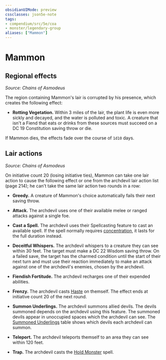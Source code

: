 ```yaml
---
obsidianUIMode: preview
cssclasses: json5e-note
tags:
- compendium/src/5e/coa
- monster/legendary-group
aliases: ["Mammon"]
---
```

# Mammon

## Regional effects
_Source: Chains of Asmodeus_

The region containing Mammon's lair is corrupted by his presence, which creates the following effect:

- **Rotting Vegetation.** Within 3 miles of the lair, the plant life is even more sickly and decayed, and the water is polluted and toxic. A creature that isn't a Fiend that eats or drinks from these sources must succeed on a DC 19 Constitution saving throw or die.  

If Mammon dies, the effects fade over the course of `1d10` days.

## Lair actions
_Source: Chains of Asmodeus_

On initiative count 20 (losing initiative ties), Mammon can take one lair action to cause the following effect or one from the archdevil lair action list (page 214); he can't take the same lair action two rounds in a row:

- **Greedy.** A creature of Mammon's choice automatically fails their next saving throw.  

- **Attack.** The archdevil uses one of their available melee or ranged attacks against a single foe.  
- **Cast a Spell.** The archdevil uses their Spellcasting feature to cast an available spell. If the spell normally requires [concentration](Mechanics/Rules/conditions.md#Concentration), it lasts for the full duration instead.  
- **Deceitful Whispers.** The archdevil whispers to a creature they can see within 30 feet. The target must make a DC 22 Wisdom saving throw. On a failed save, the target has the charmed condition until the start of their next turn and must use their reaction immediately to make an attack against one of the archdevil's enemies, chosen by the archdevil.  
- **Fiendish Fortitude.** The archdevil recharges one of their expended abilities.  
- **Frenzy.** The archdevil casts [Haste](Mechanics/spells/haste.md) on themself. The effect ends at initiative count 20 of the next round.  
- **Summon Underlings.** The archdevil summons allied devils. The devils summoned depends on the archdevil using this feature. The summoned devils appear in unoccupied spaces which the archdevil can see. The [Summoned Underlings](Mechanics/tables/archdevil-lair-action-list-summoned-underlings-coa.md) table shows which devils each archdevil can summon.  
- **Teleport.** The archdevil teleports themself to an area they can see within 120 feet.  
- **Trap.** The archdevil casts the [Hold Monster](Mechanics/spells/hold-monster.md) spell.